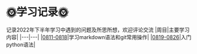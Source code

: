 # 🌞学习记录🌞
记录2022年下半年学习中遇到的问题及所思所想，欢迎评论交流
|周目|主要学习内容|
|---|---|
|[0811-0818](Day/0811-0818.md)|学习markdown语法和git常用操作|
|[0819-0826](Day/0811-0818.md)|入门python语法|